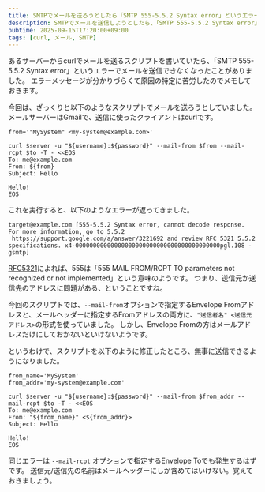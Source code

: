 ```yaml
---
title: SMTPでメールを送ろうとしたら「SMTP 555-5.5.2 Syntax error」というエラーが出たときの対処法
description: SMTPでメールを送信しようとしたら、「SMTP 555-5.5.2 Syntax error」というエラーが出ました。エラーメッセージが少し分かりづらいので、原因と対処法をメモしておきます。
pubtime: 2025-09-15T17:20:00+09:00
tags: [curl, メール, SMTP]
---
```


あるサーバーからcurlでメールを送るスクリプトを書いていたら、「SMTP 555-5.5.2 Syntax error」というエラーでメールを送信できなくなったことがありました。
エラーメッセージが分かりづらくて原因の特定に苦労したのでメモしておきます。

今回は、ざっくりと以下のようなスクリプトでメールを送ろうとしていました。
メールサーバーはGmailで、送信に使ったクライアントはcurlです。

```shell
from='"MySystem" <my-system@example.com>'

curl $server -u "${username}:${password}" --mail-from $from --mail-rcpt $to -T - <<EOS
To: me@example.com
From: ${from}
Subject: Hello

Hello!
EOS
```

これを実行すると、以下のようなエラーが返ってきました。

```text
target@example.com [555-5.5.2 Syntax error, cannot decode response. For more information, go to 5.5.2  https://support.google.com/a/answer/3221692 and review RFC 5321 5.5.2 specifications. x4-00000000000000000000000000000000000000000pgl.108 - gsmtp]
```

[RFC5321](https://www.ietf.org/rfc/rfc5321.txt)によれば、555は「555  MAIL FROM/RCPT TO parameters not recognized or not implemented」という意味のようです。
つまり、送信元か送信先のアドレスに問題がある、ということですね。

今回のスクリプトでは、`--mail-from`オプションで指定するEnvelope Fromアドレスと、メールヘッダーに指定するFromアドレスの両方に、`"送信者名" <送信元アドレス>`の形式を使っていました。
しかし、Envelope Fromの方はメールアドレスだけにしておかないといけないようです。

というわけで、スクリプトを以下のように修正したところ、無事に送信できるようになりました。

```shell
from_name='MySystem'
from_addr='my-system@example.com'

curl $server -u "${username}:${password}" --mail-from $from_addr --mail-rcpt $to -T - <<EOS
To: me@example.com
From: "${from_name}" <${from_addr}>
Subject: Hello

Hello!
EOS
```

同じエラーは `--mail-rcpt` オプションで指定するEnvelope Toでも発生するはずです。
送信元/送信先の名前はメールヘッダーにしか含めてはいけない。覚えておきましょう。
